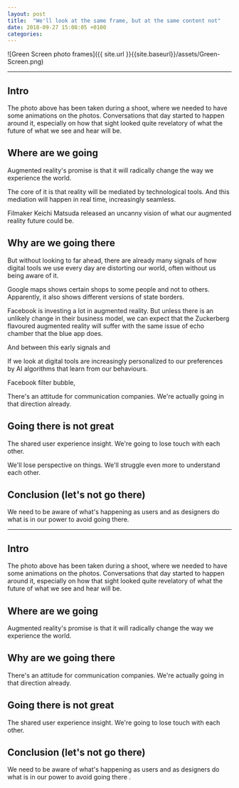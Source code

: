 ```yaml
---
layout: post
title:  "We'll look at the same frame, but at the same content not"
date: 2018-09-27 15:08:05 +0100
categories:
---
```


![Green Screen photo frames]({{ site.url }}{{site.baseurl}}/assets/Green-Screen.png)

---------

## Intro

The photo above has been taken during a shoot, where we needed to have some animations on the photos. Conversations that day started to happen around it, especially on how that sight looked quite revelatory of what the future of what we see and hear will be.

## Where are we going

Augmented reality's promise is that it will radically change the way we experience the world.

The core of it is that reality will be mediated by technological tools. And this mediation will happen in real time, increasingly seamless.


Filmaker Keichi Matsuda released an uncanny vision of what our augmented reality future could be.


## Why are we going there

But without looking to far ahead, there are already many signals of how digital tools we use every day are distorting our world, often without us being aware of it.

Google maps shows certain shops to some people and not to others. Apparently, it also shows different versions of state borders.

Facebook is investing a lot in augmented reality. But unless there is an unlikely change in their business model, we can expect that the Zuckerberg flavoured augmented reality will suffer with the same issue of echo chamber that the blue app does.

And between this early signals and

If we look at
digital tools are increasingly personalized to our preferences by AI algorithms that learn from our behaviours.

Facebook filter bubble,

There's an attitude for communication companies.
We're actually going in that direction already.


## Going there is not great

The shared user experience insight. We're going to lose touch with each other.

We'll lose perspective on things. We'll struggle even more to understand each other.

## Conclusion (let's not go there)

We need to be aware of what's happening as users and as designers do what is in our power to avoid going there. 





--------

## Intro

The photo above has been taken during a shoot, where we needed to have some animations on the photos. Conversations that day started to happen around it, especially on how that sight looked quite revelatory of what the future of what we see and hear will be.

## Where are we going

Augmented reality's promise is that it will radically change the way we experience the world.

## Why are we going there

There's an attitude for communication companies.
We're actually going in that direction already.


## Going there is not great

The shared user experience insight. We're going to lose touch with each other.

## Conclusion (let's not go there)

We need to be aware of what's happening as users and as designers do what is in our power to avoid going there .
